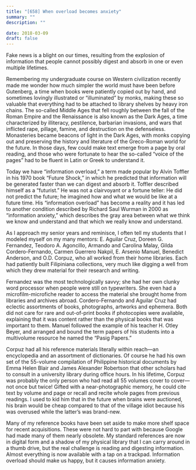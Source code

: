 ```yaml
---
title: "[658] When overload becomes anxiety"
summary: ""
description: ""

date: 2018-03-09
draft: false
---
```


Fake news is a blight on our times, resulting from the explosion of information that people cannot possibly digest and absorb in one or even multiple lifetimes.

Remembering my undergraduate course on Western civilization recently made me wonder how much simpler the world must have been before Gutenberg, a time when books were patiently copied out by hand, and sometimes lovingly illustrated or “illuminated” by monks, making these so valuable that everything had to be attached to library shelves by heavy iron chains. The so-called Middle Ages that fell roughly between the fall of the Roman Empire and the Renaissance is also known as the Dark Ages, a time characterized by illiteracy, pestilence, barbarian invasions, and wars that inflicted rape, pillage, famine, and destruction on the defenseless. Monasteries became beacons of light in the Dark Ages, with monks copying out and preserving the history and literature of the Greco-Roman world for the future. In those days, few could make text emerge from a page by oral reading, and those who were fortunate to hear the so-called “voice of the pages” had to be fluent in Latin or Greek to understand it.

Today we have “information overload,” a term made popular by Alvin Toffler in his 1970 book “Future Shock,” in which he predicted that information will be generated faster than we can digest and absorb it. Toffler described himself as a “futurist.” He was not a clairvoyant or a fortune teller: He did not predict the future; he imagined how and what we would be like at a future time. His “information overload” has become a reality and it has led to another condition described by Richard Saul Wurman in 2000 as “information anxiety,” which describes the gray area between what we think we know and understand and that which we really know and understand.

As I approach my senior years and reminisce, I often tell my students that I modeled myself on my many mentors: E. Aguilar Cruz, Doreen G. Fernandez, Teodoro A. Agoncillo, Armando and Carolina Malay, Gilda Cordero-Fernando, Carmen Guerrero Nakpil, E. Arsenio Manuel, Benedict Anderson, and O.D. Corpuz, who all worked from their home libraries. Each had patiently built Filipiniana collections, very much like digging a well from which they drew material for their research and writing.

Fernandez was the most technologically savvy; she had her own clunky word processor when people were still on typewriters. She even had a microfilm-microfiche reader to access the material she brought home from libraries and archives abroad. Cordero-Fernando and Aguilar Cruz had eclectic assortments of books, photographs, artworks and ephemera. Both did not care for rare and out-of-print books if photocopies were available, explaining that it was content rather than the physical books that was important to them. Manuel followed the example of his teacher H. Otley Beyer, and arranged and bound the term papers of his students into a multivolume resource he named the “Pasig Papers.”

Corpuz had all his reference materials literally within reach—an encyclopedia and an assortment of dictionaries. Of course he had his own set of the 55-volume compilation of Philippine historical documents by Emma Helen Blair and James Alexander Robertson that other scholars had to consult in a university library during office hours. In his lifetime, Corpuz was probably the only person who had read all 55 volumes cover to cover—not once but twice! Gifted with a near-photographic memory, he could cite text by volume and page or recall and recite whole pages from previous readings. I used to kid him that in the future when brains were auctioned, his brain would be cheap compared to that of the village idiot because his was overused while the latter’s was brand-new.

Many of my reference books have been set aside to make more shelf space for recent acquisitions. These were not hard to part with because Google had made many of them nearly obsolete. My standard references are now in digital form and a shadow of my physical library that I can carry around in a thumb drive, but the real challenge is reading and digesting information. Almost everything is now available with a tap on a trackpad. Information overload should make us happy, but it causes information anxiety.
